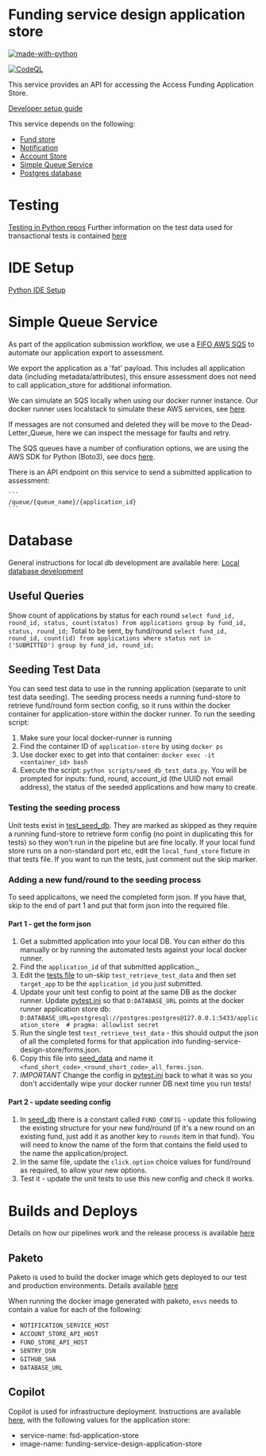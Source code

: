 # Funding service design application store

[![made-with-python](https://img.shields.io/badge/Made%20with-Python-1f425f.svg)](https://www.python.org/)

[![CodeQL](https://github.com/communitiesuk/funding-service-design-application-store/actions/workflows/codeql-analysis.yml/badge.svg)](https://github.com/communitiesuk/funding-service-design-application-store/actions/workflows/codeql-analysis.yml)

This service provides an API for accessing the Access Funding Application Store.

[Developer setup guide](https://github.com/communitiesuk/funding-service-design-workflows/blob/main/readmes/python-repos-setup.md)

This service depends on the following:
- [Fund store](https://github.com/communitiesuk/funding-service-design-fund-store)
- [Notification](https://github.com/communitiesuk/funding-service-design-notification)
- [Account Store](https://github.com/communitiesuk/funding-service-design-account-store)
- [Simple Queue Service](#simple-queue-service)
- [Postgres database](#database)

# Testing
[Testing in Python repos](https://github.com/communitiesuk/funding-service-design-workflows/blob/main/readmes/python-repos-db-development.md)
Further information on the test data used for transactional tests is contained [here](./tests/README.md)

# IDE Setup
[Python IDE Setup](https://github.com/communitiesuk/funding-service-design-workflows/blob/main/readmes/python-repos-ide-setup.md)


# Simple Queue Service
As part of the application submission workflow, we use a [FIFO AWS SQS](https://docs.aws.amazon.com/AWSSimpleQueueService/latest/SQSDeveloperGuide/FIFO-queues.html) to automate our application export to assessment.

We export the application as a 'fat' payload. This includes all application data (including metadata/attributes), this ensure assessment does not need to call application_store for additional information.

We can simulate an SQS locally when using our docker runner instance. Our docker runner uses localstack to simulate these  AWS services, see [here](https://github.com/communitiesuk/funding-service-design-docker-runner/tree/main/docker-localstack).

If messages are not consumed and deleted they will be move to the Dead-Letter_Queue, here we can inspect the message for faults and retry.

The SQS queues have a number of confiuration options, we are using the AWS SDK for Python (Boto3), see docs [here](https://boto3.amazonaws.com/v1/documentation/api/latest/reference/services/sqs.html).

There is an API endpoint on this service to send a submitted application to assessment:

    ```
    /queue/{queue_name}/{application_id}
    ```

# Database
General instructions for local db development are available here: [Local database development](https://github.com/communitiesuk/funding-service-design-workflows/blob/main/readmes/python-repos-db-development.md)

## Useful Queries
Show count of applications by status for each round
`select fund_id, round_id, status, count(status) from applications group by fund_id, status, round_id;`
Total to be sent, by fund/round
`select fund_id, round_id, count(id) from applications where status not in ('SUBMITTED') group by fund_id, round_id;`

## Seeding Test Data
You can seed test data to use in the running application (separate to unit test data seeding). The seeding process needs a running fund-store to retrieve fund/round form section config, so it runs within the docker container for application-store within the docker runner.
To run the seeding script:
1. Make sure your local docker-runner is running
1. Find the container ID of `application-store` by using `docker ps`
1. Use docker exec to get into that container: `docker exec -it <container_id> bash`
1. Execute the script: `python scripts/seed_db_test_data.py`. You will be prompted for inputs: fund, round, account_id (the UUID not email address), the status of the seeded applications and how many to create.

### Testing the seeding process
Unit tests exist in [test_seed_db](/tests/test_seed_db.py). They are marked as skipped as they require a running fund-store to retrieve form config (no point in duplicating this for tests) so they won't run in the pipeline but are fine locally. If your local fund store runs on a non-standard port etc, edit the `local_fund_store` fixture in that tests file. If you want to run the tests, just comment out the skip marker.

### Adding a new fund/round to the seeding process
To seed applicaitons, we need the completed form json. If you have that, skip to the end of part 1 and put that form json into the required file.

#### Part 1 - get the form json
1. Get a submitted application into your local DB. You can either do this manually or by running the automated tests against your local docker runner.
1. Find the `application_id` of that submitted application._
1. Edit the [tests file](/tests/test_seed_db.py) to un-skip `test_retrieve_test_data` and then set `target_app` to be the `application_id` you just submitted.
1. Update your unit test config to point at the same DB as the docker runner. Update [pytest.ini](/pytest.ini) so that `D:DATABASE_URL` points at the docker runner application store db: `D:DATABASE_URL=postgresql://postgres:postgres@127.0.0.1:5433/application_store  # pragma: allowlist secret`
1. Run the single test `test_retrieve_test_data` - this should output the json of all the completed forms for that application into funding-service-design-store/forms.json.
1. Copy this file into [seed_data](/tests/seed_data/) and name it `<fund_short_code>_<round_short_code>_all_forms.json`.
1. *IMPORTANT* Change the config in [pytest.ini](/pytest.ini) back to what it was so you don't accidentally wipe your docker runner DB next time you run tests!

#### Part 2 - update seeding config
1. In [seed_db](/tests/seed_data/seed_db.py) there is a constant called `FUND_CONFIG` - update this following the existing structure for your new fund/round (if it's a new round on an existing fund, just add it as another key to `rounds` item in that fund). You will need to know the name of the form that contains the field used to the name the application/project.
1. In the same file, update the `click.option` choice values for fund/round as required, to allow your new options.
1. Test it - update the unit tests to use this new config and check it works.

# Builds and Deploys
Details on how our pipelines work and the release process is available [here](https://dluhcdigital.atlassian.net/wiki/spaces/FS/pages/73695505/How+do+we+deploy+our+code+to+prod)
## Paketo
Paketo is used to build the docker image which gets deployed to our test and production environments. Details available [here](https://github.com/communitiesuk/funding-service-design-workflows/blob/main/readmes/python-repos-paketo.md)

When running the docker image generated with paketo, `envs` needs to contain a value for each of the following:
- `NOTIFICATION_SERVICE_HOST`
- `ACCOUNT_STORE_API_HOST`
- `FUND_STORE_API_HOST`
- `SENTRY_DSN`
- `GITHUB_SHA`
- `DATABASE_URL`

## Copilot
Copilot is used for infrastructure deployment. Instructions are available [here](https://github.com/communitiesuk/funding-service-design-workflows/blob/main/readmes/python-repos-copilot.md), with the following values for the application store:
- service-name: fsd-application-store
- image-name: funding-service-design-application-store
